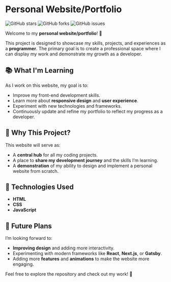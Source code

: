 # Personal Website/Portfolio

![GitHub stars](https://img.shields.io/github/stars/oaktub007/Web-Design-Project?style=social)
![GitHub forks](https://img.shields.io/github/forks/oaktub007/Web-Design-Project?style=social)
![GitHub issues](https://img.shields.io/github/issues/oaktub007/Web-Design-Project?style=flat-square)


Welcome to my **personal website/portfolio**! 🎉

This project is designed to showcase my skills, projects, and experiences as a **programmer**. The primary goal is to create a professional space where I can display my work and demonstrate my growth as a developer.

## 📚 What I'm Learning
As I work on this website, my goal is to:
- Improve my front-end development skills.
- Learn more about **responsive design** and **user experience**.
- Experiment with new technologies and frameworks.
- Continuously update and refine my portfolio to reflect my progress as a developer.

## 🚀 Why This Project?
This website will serve as:
- A **central hub** for all my coding projects.
- A place to **share my development journey** and the skills I’m learning.
- A **demonstration** of my ability to design and implement a personal website from scratch.

## 🔧 Technologies Used
- **HTML**
- **CSS**
- **JavaScript**

## 🌱 Future Plans
I’m looking forward to:
- **Improving design** and adding more interactivity.
- Experimenting with modern frameworks like **React**, **Next.js**, or **Gatsby**.
- Adding more **features** and **animations** to make the website more engaging.

Feel free to explore the repository and check out my work! 🎨
